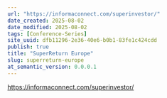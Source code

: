 ```yaml
---
url: "https://informaconnect.com/superinvestor/"
date_created: 2025-08-02
date_modified: 2025-08-02
tags: [Conference-Series]
site_uuid: dfb11296-2e36-40e6-b0b1-83fe1c424cdd
publish: true
title: "SuperReturn Europe"
slug: superreturn-europe
at_semantic_version: 0.0.0.1
---
```



https://informaconnect.com/superinvestor/

